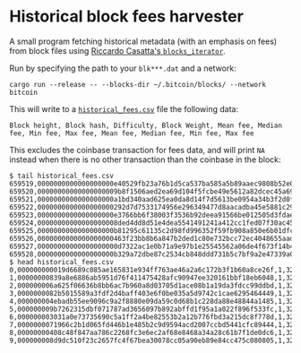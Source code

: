 # Historical block fees harvester

A small program fetching historical metadata (with an emphasis on fees) from block files using
[Riccardo Casatta's `blocks_iterator`](https://github.com/RCasatta/blocks_iterator).

Run by specifying the path to your `blk***.dat` and a network:
```
cargo run --release -- --blocks-dir ~/.bitcoin/blocks/ --network bitcoin
```

This will write to a [`historical_fees.csv`](historical_fees.csv) file the following data:
```
Block height, Block hash, Difficulty, Block Weight, Mean fee, Median fee, Min fee, Max fee, Mean fee, Median fee, Min fee, Max fee
```

This excludes the coinbase transaction for fees data, and will print `NA` instead when there is no
other transaction than the coinbase in the block:
```
$ tail historical_fees.csv
659519,0000000000000000000e40529fb23a76b1d5ca537ba585a5b89aaec9808b52e0,19157154724710,3992267,43474,24308,2260,7265953,30,28,2,166
659520,00000000000000000009b8f1506aed2ea69d104f5fcbe49e5612a82dcec45a69,19157154724710,3998294,43357,25000,590,2466949,30,29,0,474
659521,0000000000000000000a1bd340aad625ea0da8d14f7d5613be0954a34b3f2d0f,19157154724710,3992214,59627,22630,374,9337603,27,25,0,99
659522,0000000000000000000292d7d7533174956e296349477d8aacadba45e5881c29,19157154724710,3998322,43931,22374,1122,7430789,25,25,0,112
659523,0000000000000000000e3766bb6f38003f3536b92deea91566be012505d3fdae,19157154724710,3997235,45512,26833,3674,3406017,32,30,5,517
659524,00000000000000000008ded4dd8d51e4dea5541491241a412cc1fed07f30ac45,19157154724710,3998027,39779,24408,908,2533994,28,27,1,376
659525,0000000000000000000b81295c61135c2d98fd996352f59fb908a850e6b01dfc,19157154724710,3998032,41527,24182,840,4173424,29,27,1,223
659526,0000000000000000000463f23bb8b6a847b2ded1c80e732bcc72ec4048655aad,19157154724710,3998260,76916,21338,744,3432665,24,24,0,64
659527,00000000000000000000d7322ac1e0b71a9e97b1e25545562a06de4f673f14b4,19157154724710,3991973,50629,29154,1764,7004340,37,33,2,250
659528,0000000000000000000b329a72dbe87c2534cb848ddd731b5c7bf9a2e47339a0,19157154724710,3992325,51247,25312,226,10000000,30,29,0,375
$ head historical_fees.csv
0,000000000019d6689c085ae165831e934ff763ae46a2a6c172b3f1b60a8ce26f,1,324,NA,NA,NA,NA,NA,NA,NA,NA
1,00000000839a8e6886ab5951d76f411475428afc90947ee320161bbf18eb6048,1,324,NA,NA,NA,NA,NA,NA,NA,NA
2,000000006a625f06636b8bb6ac7b960a8d03705d1ace08b1a19da3fdcc99ddbd,1,324,NA,NA,NA,NA,NA,NA,NA,NA
3,0000000082b5015589a3fdf2d4baff403e6f0be035a5d9742c1cae6295464449,1,324,NA,NA,NA,NA,NA,NA,NA,NA
4,000000004ebadb55ee9096c9a2f8880e09da59c0d68b1c228da88e48844a1485,1,324,NA,NA,NA,NA,NA,NA,NA,NA
5,000000009b7262315dbf071787ad3656097b892abffd1f95a1a022f896f533fc,1,324,NA,NA,NA,NA,NA,NA,NA,NA
6,000000003031a0e73735690c5a1ff2a4be82553b2a12b776fbd3a215dc8f778d,1,324,NA,NA,NA,NA,NA,NA,NA,NA
7,0000000071966c2b1d065fd446b1e485b2c9d9594acd2007ccbd5441cfc89444,1,324,NA,NA,NA,NA,NA,NA,NA,NA
8,00000000408c48f847aa786c2268fc3e6ec2af68e8468a34a28c61b7f1de0dc6,1,324,NA,NA,NA,NA,NA,NA,NA,NA
9,000000008d9dc510f23c2657fc4f67bea30078cc05a90eb89e84cc475c080805,1,324,NA,NA,NA,NA,NA,NA,NA,NA
```
